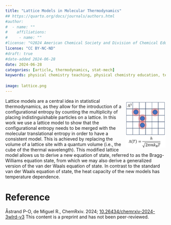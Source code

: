 ```yaml
---
title: "Lattice Models in Molecular Thermodynamics"
## https://quarto.org/docs/journals/authors.html
#author:
#  - name: ""
#    affiliations:
#     - name: ""
#license: "©2024 American Chemical Society and Division of Chemical Education, Inc."
license: "CC BY-NC-ND"
#draft: true
#date-added 2024-06-28
date: 2024-06-28 
categories: [article, thermodynamics, stat-mech]
keywords: physical chemistry teaching, physical chemistry education, teaching resources

image: lattice.png
---
```

<img src="lattice.png" width="25%" align="right" style="padding: 10px 0px 0px 10px;"/>

Lattice models are a central idea in statistical thermodynamics, as they allow for the introduction of a configurational entropy by counting the multiplicity of placing indistinguishable particles on a lattice. In this work we use a lattice model to show that the configurational entropy needs to be merged with the molecular translational entropy in order to have a consistent model. This is achieved by replacing the volume of a lattice site with a quantum volume (i.e., the cube of the thermal wavelength). This modified lattice model allows us to derive a new equation of state, referred to as the Bragg-Williams equation state, from which we may also derive a generalized version of the van der Waals equation of state. In contrast to the standard van der Waals equation of state, the heat capacity of the new models has temperature dependence.


# Reference

Åstrand P-O, de Miguel R., ChemRxiv. 2024; [10.26434/chemrxiv-2024-3wlrd-v3](https://doi.org/10.26434/chemrxiv-2024-3wlrd-v3)  This content is a preprint and has not been peer-reviewed.

